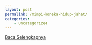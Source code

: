 ```yaml
---
layout: post
permalink: /mimpi-boneka-hidup-jahat/
categories:
    - Uncategorized
---
```


[Baca Selengkapnya](/02)